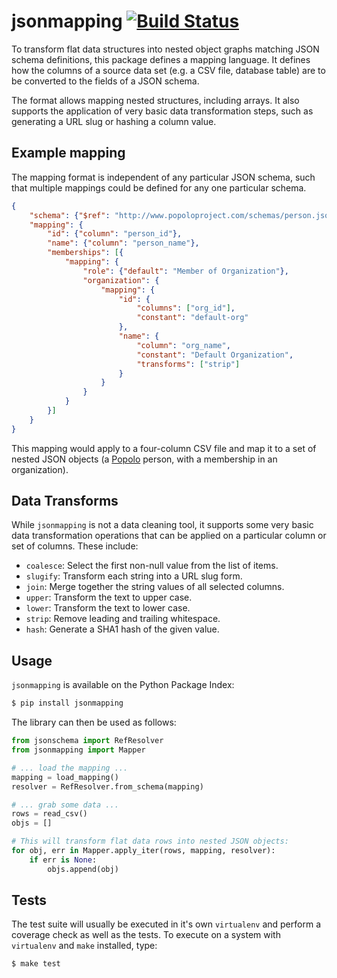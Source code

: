 # jsonmapping [![Build Status](https://travis-ci.org/pudo/jsonmapping.svg?branch=master)](https://travis-ci.org/pudo/jsonmapping)

To transform flat data structures into nested object graphs matching JSON
schema definitions, this package defines a mapping language. It defines how
the columns of a source data set (e.g. a CSV file, database table) are to be
converted to the fields of a JSON schema.

The format allows mapping nested structures, including arrays. It also supports
the application of very basic data transformation steps, such as generating a
URL slug or hashing a column value.

## Example mapping

The mapping format is independent of any particular JSON schema, such that
multiple mappings could be defined for any one particular schema.

```json
{
    "schema": {"$ref": "http://www.popoloproject.com/schemas/person.json"},
    "mapping": {
        "id": {"column": "person_id"},
        "name": {"column": "person_name"},
        "memberships": [{
            "mapping": {
                "role": {"default": "Member of Organization"},
                "organization": {
                    "mapping": {
                        "id": {
                            "columns": ["org_id"],
                            "constant": "default-org"
                        },
                        "name": {
                            "column": "org_name",
                            "constant": "Default Organization",
                            "transforms": ["strip"]
                        }
                    }
                }
            }
        }]
    }
}
```

This mapping would apply to a four-column CSV file and map it to a set of
nested JSON objects (a [Popolo](http://www.popoloproject.com/) person, with a
membership in an organization).

## Data Transforms

While ``jsonmapping`` is not a data cleaning tool, it supports some very basic
data transformation operations that can be applied on a particular column or
set of columns. These include:

* ``coalesce``: Select the first non-null value from the list of items.
* ``slugify``: Transform each string into a URL slug form.
* ``join``: Merge together the string values of all selected columns.
* ``upper``: Transform the text to upper case.
* ``lower``: Transform the text to lower case.
* ``strip``: Remove leading and trailing whitespace.
* ``hash``: Generate a SHA1 hash of the given value.

## Usage

``jsonmapping`` is available on the Python Package Index:

```bash
$ pip install jsonmapping
```

The library can then be used as follows:

```python
from jsonschema import RefResolver
from jsonmapping import Mapper

# ... load the mapping ...
mapping = load_mapping()
resolver = RefResolver.from_schema(mapping)

# ... grab some data ...
rows = read_csv()
objs = []

# This will transform flat data rows into nested JSON objects:
for obj, err in Mapper.apply_iter(rows, mapping, resolver):
    if err is None:
        objs.append(obj)
```

## Tests

The test suite will usually be executed in it's own ``virtualenv`` and perform a
coverage check as well as the tests. To execute on a system with ``virtualenv``
and ``make`` installed, type:

```bash
$ make test
```
